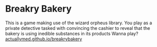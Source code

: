 # Breakry Bakery
This is a game making use of the wizard orpheus library. You play as a private detective tasked with convincing the cashier to reveal that the bakery is using inedible substances 
in its products
Wanna play? [actuallymed.github.io/breakrybakery](https://actuallymed.github.io/breakrybakery)

